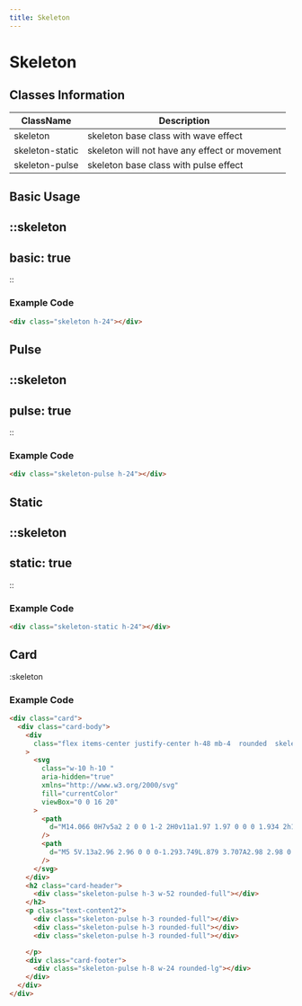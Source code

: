```yaml
---
title: Skeleton
---
```


# Skeleton

## Classes Information

| ClassName       | Description                                   |
| --------------- | --------------------------------------------- |
| skeleton        | skeleton base class with wave effect          |
| skeleton-static | skeleton will not have any effect or movement |
| skeleton-pulse  | skeleton base class with pulse effect         |

## Basic Usage

::skeleton
---
basic: true
---
::

### Example Code

```html [html]
<div class="skeleton h-24"></div>

```

## Pulse

::skeleton
---
pulse: true
---
::

### Example Code

```html [html]
<div class="skeleton-pulse h-24"></div>
```

## Static

::skeleton
---
static: true
---
::

### Example Code

```html [html]
<div class="skeleton-static h-24"></div>

```

## Card

:skeleton

### Example Code

```html [html]
<div class="card">
  <div class="card-body">
    <div
      class="flex items-center justify-center h-48 mb-4  rounded  skeleton-pulse"
    >
      <svg
        class="w-10 h-10 "
        aria-hidden="true"
        xmlns="http://www.w3.org/2000/svg"
        fill="currentColor"
        viewBox="0 0 16 20"
      >
        <path
          d="M14.066 0H7v5a2 2 0 0 1-2 2H0v11a1.97 1.97 0 0 0 1.934 2h12.132A1.97 1.97 0 0 0 16 18V2a1.97 1.97 0 0 0-1.934-2ZM10.5 6a1.5 1.5 0 1 1 0 2.999A1.5 1.5 0 0 1 10.5 6Zm2.221 10.515a1 1 0 0 1-.858.485h-8a1 1 0 0 1-.9-1.43L5.6 10.039a.978.978 0 0 1 .936-.57 1 1 0 0 1 .9.632l1.181 2.981.541-1a.945.945 0 0 1 .883-.522 1 1 0 0 1 .879.529l1.832 3.438a1 1 0 0 1-.031.988Z"
        />
        <path
          d="M5 5V.13a2.96 2.96 0 0 0-1.293.749L.879 3.707A2.98 2.98 0 0 0 .13 5H5Z"
        />
      </svg>
    </div>
    <h2 class="card-header">
      <div class="skeleton-pulse h-3 w-52 rounded-full"></div>
    </h2>
    <p class="text-content2">
      <div class="skeleton-pulse h-3 rounded-full"></div>
      <div class="skeleton-pulse h-3 rounded-full"></div>
      <div class="skeleton-pulse h-3 rounded-full"></div>

    </p>
    <div class="card-footer">
      <div class="skeleton-pulse h-8 w-24 rounded-lg"></div>
    </div>
  </div>
</div>
```
